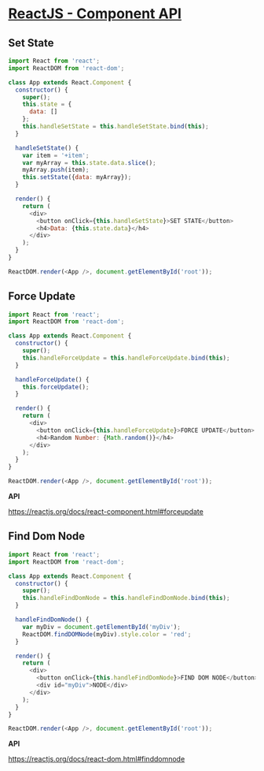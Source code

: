 # [ReactJS - Component API](https://www.tutorialspoint.com/reactjs/reactjs_component_api.htm)

## Set State

```javascript
import React from 'react';
import ReactDOM from 'react-dom';

class App extends React.Component {
  constructor() {
    super();
    this.state = {
      data: []
    };
    this.handleSetState = this.handleSetState.bind(this);
  }

  handleSetState() {
    var item = '+item';
    var myArray = this.state.data.slice();
    myArray.push(item);
    this.setState({data: myArray});
  }

  render() {
    return (
      <div>
        <button onClick={this.handleSetState}>SET STATE</button>
        <h4>Data: {this.state.data}</h4>
      </div>
    );
  }
}

ReactDOM.render(<App />, document.getElementById('root'));
```

## Force Update

```javascript
import React from 'react';
import ReactDOM from 'react-dom';

class App extends React.Component {
  constructor() {
    super();
    this.handleForceUpdate = this.handleForceUpdate.bind(this);
  }

  handleForceUpdate() {
    this.forceUpdate();
  }

  render() {
    return (
      <div>
        <button onClick={this.handleForceUpdate}>FORCE UPDATE</button>
        <h4>Random Number: {Math.random()}</h4>
      </div>
    );
  }
}

ReactDOM.render(<App />, document.getElementById('root'));
```

**API**

https://reactjs.org/docs/react-component.html#forceupdate

## Find Dom Node

```javascript
import React from 'react';
import ReactDOM from 'react-dom';

class App extends React.Component {
  constructor() {
    super();
    this.handleFindDomNode = this.handleFindDomNode.bind(this);
  }

  handleFindDomNode() {
    var myDiv = document.getElementById('myDiv');
    ReactDOM.findDOMNode(myDiv).style.color = 'red';
  }

  render() {
    return (
      <div>
        <button onClick={this.handleFindDomNode}>FIND DOM NODE</button>
        <div id="myDiv">NODE</div>
      </div>
    );
  }
}

ReactDOM.render(<App />, document.getElementById('root'));
```

**API**

https://reactjs.org/docs/react-dom.html#finddomnode